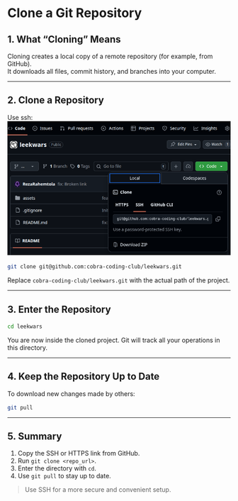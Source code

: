 # Clone a Git Repository

## 1. What “Cloning” Means
Cloning creates a local copy of a remote repository (for example, from GitHub).  
It downloads all files, commit history, and branches into your computer.

---

## 2. Clone a Repository
Use ssh:
![img.png](../../static/img/clone-repository.png)
```bash
git clone git@github.com:cobra-coding-club/leekwars.git
```

Replace `cobra-coding-club/leekwars.git` with the actual path of the project.

---


## 3. Enter the Repository
```bash
cd leekwars
```

You are now inside the cloned project. Git will track all your operations in this directory.

---

## 4. Keep the Repository Up to Date
To download new changes made by others:
```bash
git pull
```

---

## 5. Summary
1. Copy the SSH or HTTPS link from GitHub.
2. Run `git clone <repo_url>`.
3. Enter the directory with `cd`.
4. Use `git pull` to stay up to date.

> Use SSH for a more secure and convenient setup.